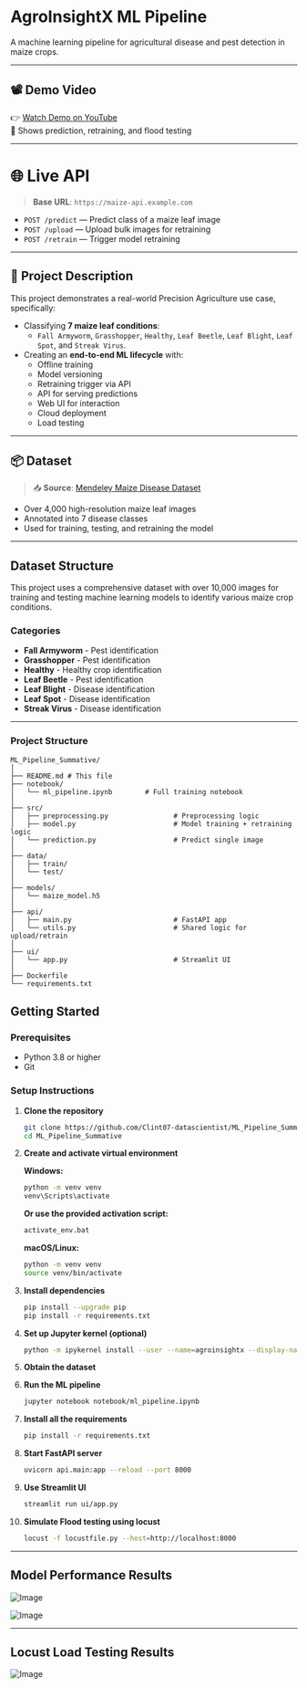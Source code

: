 # AgroInsightX ML Pipeline

A machine learning pipeline for agricultural disease and pest detection in maize crops.

---

## 📽️ Demo Video

👉 [Watch Demo on YouTube](https://youtu.be/MmWxmnVYOVk)  
🎯 Shows prediction, retraining, and flood testing

---

# 🌐 Live API

> **Base URL**: `https://maize-api.example.com`

- `POST /predict` — Predict class of a maize leaf image
- `POST /upload` — Upload bulk images for retraining
- `POST /retrain` — Trigger model retraining

---

## 📄 Project Description

This project demonstrates a real-world Precision Agriculture use case, specifically:

- Classifying **7 maize leaf conditions**:
  - `Fall Armyworm`, `Grasshopper`, `Healthy`, `Leaf Beetle`, `Leaf Blight`, `Leaf Spot`, and `Streak Virus`.
- Creating an **end-to-end ML lifecycle** with:
  - Offline training
  - Model versioning
  - Retraining trigger via API
  - API for serving predictions
  - Web UI for interaction
  - Cloud deployment
  - Load testing

---

## 📦 Dataset

> 📥 **Source**: [Mendeley Maize Disease Dataset](https://data.mendeley.com/datasets/bwh3zbpkpv/1)

- Over 4,000 high-resolution maize leaf images
- Annotated into 7 disease classes
- Used for training, testing, and retraining the model

---

## Dataset Structure

This project uses a comprehensive dataset with over 10,000 images for training and testing machine learning models to identify various maize crop conditions.

### Categories
- **Fall Armyworm** - Pest identification
- **Grasshopper** - Pest identification  
- **Healthy** - Healthy crop identification
- **Leaf Beetle** - Pest identification
- **Leaf Blight** - Disease identification
- **Leaf Spot** - Disease identification
- **Streak Virus** - Disease identification

---

### Project Structure
```
ML_Pipeline_Summative/
│
├── README.md # This file
├── notebook/
│   └── ml_pipeline.ipynb        # Full training notebook
│
├── src/
│   ├── preprocessing.py                # Preprocessing logic
│   ├── model.py                        # Model training + retraining logic
│   └── prediction.py                   # Predict single image
│
├── data/
│   ├── train/
│   └── test/
│
├── models/
│   └── maize_model.h5
│
├── api/
│   ├── main.py                         # FastAPI app
│   └── utils.py                        # Shared logic for upload/retrain
│
├── ui/
│   └── app.py                          # Streamlit UI
│
├── Dockerfile
└── requirements.txt                      

```

## Getting Started

### Prerequisites
- Python 3.8 or higher
- Git

### Setup Instructions

1. **Clone the repository**
   ```bash
   git clone https://github.com/Clint07-datascientist/ML_Pipeline_Summative.git
   cd ML_Pipeline_Summative
   ```

2. **Create and activate virtual environment**
   
   **Windows:**
   ```bash
   python -m venv venv
   venv\Scripts\activate
   ```
   
   **Or use the provided activation script:**
   ```bash
   activate_env.bat
   ```
   
   **macOS/Linux:**
   ```bash
   python -m venv venv
   source venv/bin/activate
   ```

3. **Install dependencies**
   ```bash
   pip install --upgrade pip
   pip install -r requirements.txt
   ```

4. **Set up Jupyter kernel (optional)**
   ```bash
   python -m ipykernel install --user --name=agroinsightx --display-name="AgroInsightX ML Pipeline"
   ```

5. **Obtain the dataset** 

6. **Run the ML pipeline**
   ```bash
   jupyter notebook notebook/ml_pipeline.ipynb
   ```
7. **Install all the requirements**
   ```bash
   pip install -r requirements.txt
   ```
8. **Start FastAPI server**
   ```bash
   uvicorn api.main:app --reload --port 8000
   ```
9. **Use Streamlit UI**
   ```bash
   streamlit run ui/app.py
   ```
10. **Simulate Flood testing using locust**
    ```bash
    locust -f locustfile.py --host=http://localhost:8000
    ```

---

## Model Performance Results

![Image](https://github.com/user-attachments/assets/9dce6a4d-9694-4e8c-9070-1061e116fed2)


![Image](https://github.com/user-attachments/assets/c43a8a42-bcb7-4d0a-9130-27ebe1863031)

---

## Locust Load Testing Results

![Image](https://github.com/user-attachments/assets/498e797f-d25d-44dc-9e85-5f2dc3366fbc)



